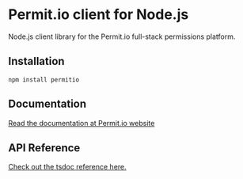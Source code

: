# Permit.io client for Node.js

Node.js client library for the Permit.io full-stack permissions platform.

## Installation
```
npm install permitio
```

## Documentation

[Read the documentation at Permit.io website](https://docs.permit.io/sdk/nodejs/quickstart-nodejs#add-the-sdk-to-your-js-code)

## API Reference
[Check out the tsdoc reference here.](https://permitio.github.io/permit-node/classes/Permit.html)
